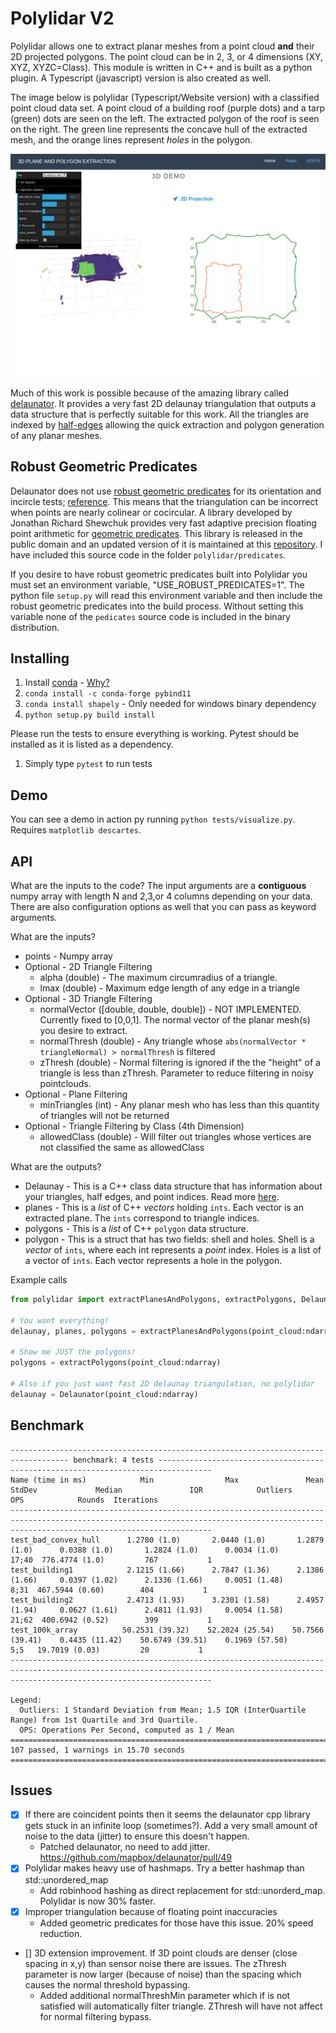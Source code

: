 # Polylidar V2

Polylidar allows one to extract planar meshes from a point cloud **and** their 2D projected polygons. The point cloud can be in 2, 3, or 4 dimensions (XY, XYZ, XYZC=Class). This module is written in C++ and is built as a python plugin.  A Typescript (javascript) version is also created as well.

The image below is polylidar (Typescript/Website version) with a classified point cloud data set.  A point cloud of a building roof (purple dots) and a tarp (green) dots are seen on the left.  The extracted polygon of the roof is seen on the right. The green line represents the concave hull of the extracted mesh, and the orange lines represent *holes* in the polygon.

![Polylidar Example](assets/polylidar-example.png)


Much of this work is possible because of the amazing library called [delaunator](https://github.com/delfrrr/delaunator-cpp).  It provides a very fast 2D delaunay triangulation that outputs a data structure that is perfectly suitable for this work. All the triangles are indexed by [half-edges](https://mapbox.github.io/delaunator/) allowing the quick extraction and polygon generation of any planar meshes.


## Robust Geometric Predicates

Delaunator does not use [robust geometric predicates](https://github.com/mikolalysenko/robust-arithmetic-notes) for its orientation and incircle tests; [reference](https://github.com/mapbox/delaunator/issues/43).  This means that the triangulation can be incorrect when points are nearly colinear or cocircular. A library developed by Jonathan Richard Shewchuk provides very fast adaptive precision floating point arithmetic for [geometric predicates](https://www.cs.cmu.edu/~quake/robust.html).  This library is released in the public domain and an updated version of it is maintained at this [repository](https://github.com/danshapero/predicates). I have included this source code in the folder `polylidar/predicates`.  

If you desire to have robust geometric predicates built into Polylidar you must set an environment variable, "USE_ROBUST_PREDICATES=1". The python file `setup.py` will read this environment variable and then include the robust geometric predicates into the build process. Without setting this variable none of the `pedicates` source code is included in the binary distribution.


## Installing

1. Install [conda](https://conda.io/projects/conda/en/latest/) - [Why?](https://medium.freecodecamp.org/why-you-need-python-environments-and-how-to-manage-them-with-conda-85f155f4353c)
2. `conda install -c conda-forge pybind11`
3. `conda install shapely` - Only needed for windows binary dependency
3. `python setup.py build install`

Please run the tests to ensure everything is working. Pytest should be installed as it is listed as a dependency.

1. Simply type `pytest` to run tests

## Demo

You can see a demo in action py running `python tests/visualize.py`. Requires `matplotlib descartes`.

## API

What are the inputs to the code?  The input arguments are a **contiguous** numpy array with length N and 2,3,or 4 columns depending on your data.  There are also configuration options as well that you can pass as keyword arguments.


What are the inputs?

* points - Numpy array
* Optional - 2D Triangle Filtering
  * alpha (double) - The maximum circumradius of a triangle.
  * lmax (double) - Maximum edge length of any edge in a triangle
* Optional - 3D Triangle Filtering
  * normalVector ([double, double, double]) - NOT IMPLEMENTED. Currently fixed to [0,0,1]. The normal vector of the planar mesh(s) you desire to extract.
  * normalThresh (double) - Any triangle whose `abs(normalVector * triangleNormal) > normalThresh` is filtered
  * zThresh (double) - Normal filtering is ignored if the the "height" of a triangle is less than zThresh. Parameter to reduce filtering in noisy pointclouds. 
* Optional - Plane Filtering
  * minTriangles (int) - Any planar mesh who has less than this quantity of triangles will not be returned
* Optional - Triangle Filtering by Class (4th Dimension)
  * allowedClass (double) - Will filter out triangles whose vertices are not classified the same as allowedClass

What are the outputs?

* Delaunay - This is a C++ class data structure that has information about your triangles, half edges, and point indices. Read more [here](https://mapbox.github.io/delaunator/).
* planes - This is a *list* of C++ *vectors* holding `ints`. Each vector is an extracted plane.  The `ints` correspond to triangle indices.
* polygons - This is a *list* of C++ `polygon` data structure.
* polygon - This is a struct that has two fields: shell and holes. Shell is a *vector* of `ints`, where each int represents a *point* index. Holes is a list of a vector of `ints`. Each vector represents a hole in the polygon.

Example calls
```python
from polylidar import extractPlanesAndPolygons, extractPolygons, Delaunator

# You want everything!
delaunay, planes, polygons = extractPlanesAndPolygons(point_cloud:ndarray)

# Show me JUST the polygons!
polygons = extractPolygons(point_cloud:ndarray)

# Also if you just want fast 2D delaunay triangulation, no polylidar
delaunay = Delaunator(point_cloud:ndarray)
```



## Benchmark

```
----------------------------------------------------------------------------------- benchmark: 4 tests ----------------------------------------------------------------------------------
Name (time in ms)            Min                Max               Mean            StdDev             Median               IQR            Outliers       OPS            Rounds  Iterations
-----------------------------------------------------------------------------------------------------------------------------------------------------------------------------------------
test_bad_convex_hull      1.2780 (1.0)       2.0440 (1.0)       1.2879 (1.0)      0.0388 (1.0)       1.2824 (1.0)      0.0034 (1.0)         17;40  776.4774 (1.0)         767           1
test_building1            2.1215 (1.66)      2.7847 (1.36)      2.1386 (1.66)     0.0397 (1.02)      2.1336 (1.66)     0.0051 (1.48)         8;31  467.5944 (0.60)        404           1
test_building2            2.4713 (1.93)      3.2301 (1.58)      2.4957 (1.94)     0.0627 (1.61)      2.4811 (1.93)     0.0054 (1.58)        21;62  400.6942 (0.52)        399           1
test_100k_array          50.2531 (39.32)    52.2024 (25.54)    50.7566 (39.41)    0.4435 (11.42)    50.6749 (39.51)    0.1969 (57.50)         5;5   19.7019 (0.03)         20           1
-----------------------------------------------------------------------------------------------------------------------------------------------------------------------------------------

Legend:
  Outliers: 1 Standard Deviation from Mean; 1.5 IQR (InterQuartile Range) from 1st Quartile and 3rd Quartile.
  OPS: Operations Per Second, computed as 1 / Mean
======================================================================================== 107 passed, 1 warnings in 15.70 seconds =========================================================================================
```

## Issues

- [X] If there are coincident points then it seems the delaunator cpp library gets stuck in an infinite loop (sometimes?). Add a very small amount of noise to the data (jitter) to ensure this doesn't happen.
  - Patched delaunator, no need to add jitter. https://github.com/mapbox/delaunator/pull/49
- [X] Polylidar makes heavy use of hashmaps. Try a better hashmap than std::unordered_map
  - Add robinhood hashing as direct replacement for std::unorderd_map. Polylidar is now 30% faster.
- [X] Improper triangulation because of floating point inaccuracies
  - Added geometric predicates for those have this issue. 20% speed reduction.
- [] 3D extension improvement. If 3D point clouds are denser (close spacing in x,y) than sensor noise there are issues. The zThresh parameter is now larger (because of noise) than the spacing which causes the normal threshold bypassing.
  - Added additional normalThreshMin parameter which if is not satisfied will automatically filter triangle.  ZThresh will have not affect for normal filtering bypass.



